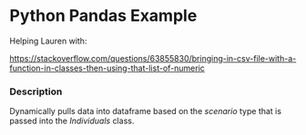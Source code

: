 # Python Pandas Example
Helping Lauren with:

https://stackoverflow.com/questions/63855830/bringing-in-csv-file-with-a-function-in-classes-then-using-that-list-of-numeric

### Description
Dynamically pulls data into dataframe based on the _scenario_ type that is passed into the *Individuals* class. 
